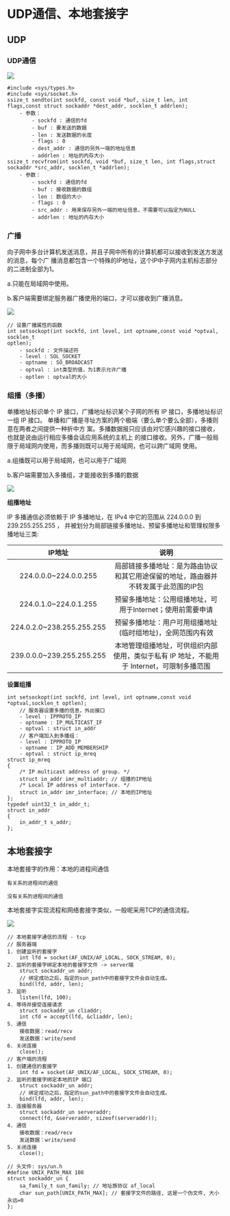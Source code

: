 # UDP通信、本地套接字

## UDP

### UDP通信


![](https://pic.xhcheats.cn/assets/2023/12/23/034739.png)

```
#include <sys/types.h>
#include <sys/socket.h>
ssize_t sendto(int sockfd, const void *buf, size_t len, int flags,const struct sockaddr *dest_addr, socklen_t addrlen);
    - 参数：
        - sockfd : 通信的fd
        - buf : 要发送的数据
        - len : 发送数据的长度
        - flags : 0
        - dest_addr : 通信的另外一端的地址信息
        - addrlen : 地址的内存大小
ssize_t recvfrom(int sockfd, void *buf, size_t len, int flags,struct sockaddr *src_addr, socklen_t *addrlen);
    - 参数：
        - sockfd : 通信的fd
        - buf : 接收数据的数组
        - len : 数组的大小
        - flags : 0
        - src_addr : 用来保存另外一端的地址信息，不需要可以指定为NULL
        - addrlen : 地址的内存大小
```

### 广播

向子网中多台计算机发送消息，并且子网中所有的计算机都可以接收到发送方发送的消息，每个广
播消息都包含一个特殊的IP地址，这个IP中子网内主机标志部分的二进制全部为1。

a.只能在局域网中使用。

b.客户端需要绑定服务器广播使用的端口，才可以接收到广播消息。

![](https://pic.xhcheats.cn/assets/2023/12/23/034746.png)

```
// 设置广播属性的函数
int setsockopt(int sockfd, int level, int optname,const void *optval, socklen_t
optlen);
    - sockfd : 文件描述符
    - level : SOL_SOCKET
    - optname : SO_BROADCAST
    - optval : int类型的值，为1表示允许广播
    - optlen : optval的大小
```

### 组播（多播）

单播地址标识单个 IP 接口，广播地址标识某个子网的所有 IP 接口，多播地址标识一组 IP 接口。
单播和广播是寻址方案的两个极端（要么单个要么全部），多播则意在两者之间提供一种折中方
案。多播数据报只应该由对它感兴趣的接口接收，也就是说由运行相应多播会话应用系统的主机上
的接口接收。另外，广播一般局限于局域网内使用，而多播则既可以用于局域网，也可以跨广域网
使用。

a.组播既可以用于局域网，也可以用于广域网

b.客户端需要加入多播组，才能接收到多播的数据

![](https://pic.xhcheats.cn/assets/2023/12/23/034753.png)

**组播地址**

IP 多播通信必须依赖于 IP 多播地址，在 IPv4 中它的范围从 224.0.0.0 到 239.255.255.255 ，
并被划分为局部链接多播地址、预留多播地址和管理权限多播地址三类:

|IP地址|说明|
|:-:|:-:|
|224.0.0.0~224.0.0.255|局部链接多播地址：是为路由协议和其它用途保留的地址，路由器并不转发属于此范围的IP包|
|224.0.1.0~224.0.1.255|预留多播地址：公用组播地址，可用于Internet；使用前需要申请|
|224.0.2.0~238.255.255.255|预留多播地址：用户可用组播地址(临时组地址)，全网范围内有效|
|239.0.0.0~239.255.255.255|本地管理组播地址，可供组织内部使用，类似于私有 IP 地址，不能用于 Internet，可限制多播范围|

**设置组播**
```
int setsockopt(int sockfd, int level, int optname,const void *optval,socklen_t optlen);
    // 服务器设置多播的信息，外出接口
    - level : IPPROTO_IP
    - optname : IP_MULTICAST_IF
    - optval : struct in_addr
    // 客户端加入到多播组：
    - level : IPPROTO_IP
    - optname : IP_ADD_MEMBERSHIP
    - optval : struct ip_mreq
struct ip_mreq
{
    /* IP multicast address of group. */
    struct in_addr imr_multiaddr; // 组播的IP地址
    /* Local IP address of interface. */
    struct in_addr imr_interface; // 本地的IP地址
};
typedef uint32_t in_addr_t;
struct in_addr
{
    in_addr_t s_addr;
};
```

## 本地套接字

本地套接字的作用：本地的进程间通信

    有关系的进程间的通信

    没有关系的进程间的通信

本地套接字实现流程和网络套接字类似，一般呢采用TCP的通信流程。

![](https://pic.xhcheats.cn/assets/2023/12/23/034803.png)

```
// 本地套接字通信的流程 - tcp
// 服务器端
1. 创建监听的套接字
    int lfd = socket(AF_UNIX/AF_LOCAL, SOCK_STREAM, 0);
2. 监听的套接字绑定本地的套接字文件 -> server端
    struct sockaddr_un addr;
    // 绑定成功之后，指定的sun_path中的套接字文件会自动生成。
    bind(lfd, addr, len);
3. 监听
    listen(lfd, 100);
4. 等待并接受连接请求
    struct sockaddr_un cliaddr;
    int cfd = accept(lfd, &cliaddr, len);
5. 通信
    接收数据：read/recv
    发送数据：write/send
6. 关闭连接
    close();
// 客户端的流程
1. 创建通信的套接字
    int fd = socket(AF_UNIX/AF_LOCAL, SOCK_STREAM, 0);
2. 监听的套接字绑定本地的IP 端口
    struct sockaddr_un addr;
    // 绑定成功之后，指定的sun_path中的套接字文件会自动生成。
    bind(lfd, addr, len);
3. 连接服务器
    struct sockaddr_un serveraddr;
    connect(fd, &serveraddr, sizeof(serveraddr));
4. 通信
    接收数据：read/recv
    发送数据：write/send
5. 关闭连接
    close();

// 头文件: sys/un.h
#define UNIX_PATH_MAX 108
struct sockaddr_un {
    sa_family_t sun_family; // 地址族协议 af_local
    char sun_path[UNIX_PATH_MAX]; // 套接字文件的路径, 这是一个伪文件, 大小永远=0
};
```

